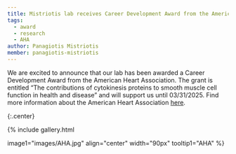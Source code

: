 ```yaml
---
title: Mistriotis lab receives Career Development Award from the American Heart Association
tags:
  - award
  - research
  - AHA
author: Panagiotis Mistriotis
member: panagiotis-mistriotis
---
```


We are excited to announce that our lab has been awarded a Career Development Award from the American Heart Association. 
The grant is entitled “The contributions of cytokinesis proteins to smooth muscle cell function in health and disease” and will support us until 03/31/2025.
Find more information about the American Heart Association [here](https://www.heart.org/).

{:.center}


{%
  include gallery.html

  image1="images/AHA.jpg"
  align="center"
  width="90px"
  tooltip1="AHA"
%}
